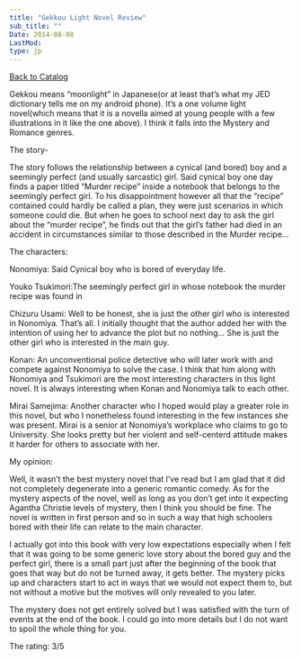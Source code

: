 ```yaml
---
title: "Gekkou Light Novel Review"
sub_title: ""
Date: 2014-08-08
LastMod:
type: jp
---
```


[Back to Catalog](/)

Gekkou means “moonlight” in Japanese(or at least that’s what my JED dictionary tells me on my android phone). It’s a one volume light novel(which means that it is a novella aimed at young people with a few illustrations in it like the one above). I think it falls into the Mystery and Romance genres.

The story-

The story follows the relationship between a cynical (and bored) boy and a seemingly perfect (and usually sarcastic) girl. Said cynical boy one day finds a paper titled “Murder recipe” inside a notebook that belongs to the seemingly perfect girl. To his disappointment however all that the “recipe” contained could hardly be called a plan, they were just scenarios in which someone could die. But when he goes to school next day to ask the girl about the “murder recipe”, he finds out that the girl’s father had died in an accident in circumstances similar to those described in the Murder recipe…

The characters:

Nonomiya: Said Cynical boy who is bored of everyday life.

Youko Tsukimori:The seemingly perfect girl in whose notebook the murder recipe was found in

Chizuru Usami: Well to be honest, she is just the other girl who is interested in Nonomiya. That’s all. I initially thought that the author added her with the intention of using her to advance the plot but no nothing… She is just the other girl who is interested in the main guy.

Konan: An unconventional police detective who will later work with and compete against Nonomiya to solve the case. I think that him along with Nonomiya and Tsukimori are the most interesting characters in this light novel. It is always interesting when Konan and Nonomiya talk to each other.

Mirai Samejima: Another character who I hoped would play a greater role in this novel, but who I nonetheless found interesting in the few instances she was present. Mirai is a senior at Nonomiya’s workplace who claims to go to University. She looks pretty but her violent and self-centerd attitude makes it harder for others to associate with her.

My opinion:

Well, it wasn’t the best mystery novel that I’ve read but I am glad that it did not completely degenerate into a generic romantic comedy. As for the mystery aspects of the novel, well as long as you don’t get into it expecting Agantha Christie levels of mystery, then I think you should be fine. The novel is written in first person and so in such a way that high schoolers bored with their life can relate to the main character.

I actually got into this book with very low expectations especially when I felt that it was going to be some generic love story about the bored guy and the perfect girl, there is a small part just after the beginning of the book that goes that way but do not be turned away, it gets better. The mystery picks up and characters start to act in ways that we would not expect them to, but not without a motive but the motives will only revealed to you later.

The mystery does not get entirely solved but I was satisfied with the turn of events at the end of the book. I could go into more details but I do not want to spoil the whole thing for you.

The rating: 3/5
